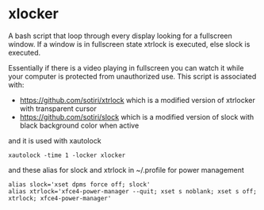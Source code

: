 xlocker
=======

A bash script that loop through every display looking for a fullscreen window.
If a window is in fullscreen state xtrlock is executed, else slock is executed.

Essentially if there is a video playing in fullscreen you can watch it while your computer is protected from unauthorized use.
This script is associated with:
* https://github.com/sotiri/xtrlock which is a modified version of xtrlocker with transparent cursor
* https://github.com/sotiri/slock which is a modified version of slock with black background color when active

and it is used with xautolock
```shell
xautolock -time 1 -locker xlocker
```
and these alias for slock and xtrlock in ~/.profile for power management
```shell
alias slock='xset dpms force off; slock'
alias xtrlock='xfce4-power-manager --quit; xset s noblank; xset s off; xtrlock; xfce4-power-manager'
```
